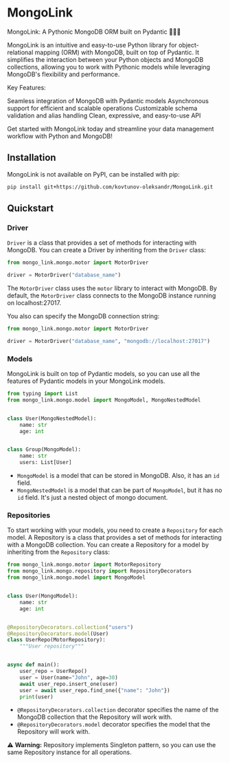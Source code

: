 # MongoLink

MongoLink: A Pythonic MongoDB ORM built on Pydantic 🐍🔗🌿

MongoLink is an intuitive and easy-to-use Python library for object-relational mapping (ORM) with MongoDB, built on top of Pydantic. It simplifies the interaction between your Python objects and MongoDB collections, allowing you to work with Pythonic models while leveraging MongoDB's flexibility and performance.

Key Features:

Seamless integration of MongoDB with Pydantic models
Asynchronous support for efficient and scalable operations
Customizable schema validation and alias handling
Clean, expressive, and easy-to-use API

Get started with MongoLink today and streamline your data management workflow with Python and MongoDB!


## Installation

MongoLink is not available on PyPI, can be installed with pip:

```bash
pip install git+https://github.com/kovtunov-oleksandr/MongoLink.git
```

## Quickstart


### Driver
`Driver` is a class that provides a set of methods for interacting with MongoDB.
You can create a Driver by inheriting from the `Driver` class:

```python
from mongo_link.mongo.motor import MotorDriver

driver = MotorDriver("database_name")
```

The `MotorDriver` class uses the `motor` library to interact with MongoDB.
By default, the `MotorDriver` class connects to the MongoDB instance running on localhost:27017.

You also can specify the MongoDB connection string:

```python
from mongo_link.mongo.motor import MotorDriver

driver = MotorDriver("database_name", "mongodb://localhost:27017")
```

### Models
MongoLink is built on top of Pydantic models, so you can use all the features of Pydantic models in your 
MongoLink models.

```python
from typing import List
from mongo_link.mongo.model import MongoModel, MongoNestedModel


class User(MongoNestedModel):
    name: str
    age: int


class Group(MongoModel):
    name: str
    users: List[User]
```

* `MongoModel` is a model that can be stored in MongoDB. Also, it has an `id` field.
* `MongoNestedModel` is a model that can be part of `MongoModel`, but it has no `id` field. 
It's just a nested object of mongo document.

### Repositories

To start working with your models, you need to create a `Repository` for each model. 
A Repository is a class that provides a set of methods for interacting with a MongoDB collection. 
You can create a Repository for a model by inheriting from the `Repository` class:

```python
from mongo_link.mongo.motor import MotorRepository
from mongo_link.mongo.repository import RepositoryDecorators
from mongo_link.mongo.model import MongoModel


class User(MongoModel):
    name: str
    age: int


@RepositoryDecorators.collection("users")
@RepositoryDecorators.model(User)
class UserRepo(MotorRepository):
    """User repository"""


async def main():
    user_repo = UserRepo()
    user = User(name="John", age=30)
    await user_repo.insert_one(user)
    user = await user_repo.find_one({"name": "John"})
    print(user)

```

* `@RepositoryDecorators.collection` decorator specifies the name of the MongoDB collection that the Repository will work with. 
* `@RepositoryDecorators.model` decorator specifies the model that the Repository will work with.

⚠️ **Warning:** Repository implements Singleton pattern, so you can use the same Repository instance for all operations.


